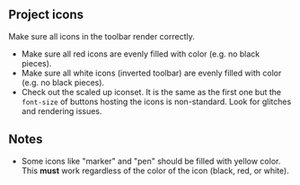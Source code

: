 ## Project icons

Make sure all icons in the toolbar render correctly.

* Make sure all red icons are evenly filled with color (e.g. no black pieces).
* Make sure all white icons (inverted toolbar) are evenly filled with color (e.g. no black pieces).
* Check out the scaled up iconset. It is the same as the first one but the `font-size` of buttons hosting the icons is non-standard. Look for glitches and rendering issues.

## Notes

* Some icons like "marker" and "pen" should be filled with yellow color. This **must** work regardless of the color of the icon (black, red, or white).
